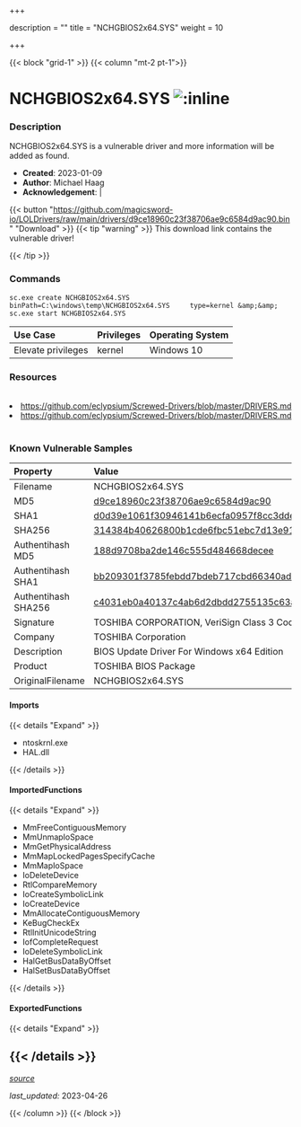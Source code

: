 +++

description = ""
title = "NCHGBIOS2x64.SYS"
weight = 10

+++


{{< block "grid-1" >}}
{{< column "mt-2 pt-1">}}


# NCHGBIOS2x64.SYS ![:inline](/images/twitter_verified.png) 


### Description

NCHGBIOS2x64.SYS is a vulnerable driver and more information will be added as found.

- **Created**: 2023-01-09
- **Author**: Michael Haag
- **Acknowledgement**:  | [](https://twitter.com/)

{{< button "https://github.com/magicsword-io/LOLDrivers/raw/main/drivers/d9ce18960c23f38706ae9c6584d9ac90.bin" "Download" >}}
{{< tip "warning" >}}
This download link contains the vulnerable driver!

{{< /tip >}}

### Commands

```
sc.exe create NCHGBIOS2x64.SYS binPath=C:\windows\temp\NCHGBIOS2x64.SYS     type=kernel &amp;&amp; sc.exe start NCHGBIOS2x64.SYS
```

| Use Case | Privileges | Operating System | 
|:---- | ---- | ---- |
| Elevate privileges | kernel | Windows 10 |

### Resources
<br>
<li><a href=" https://github.com/eclypsium/Screwed-Drivers/blob/master/DRIVERS.md"> https://github.com/eclypsium/Screwed-Drivers/blob/master/DRIVERS.md</a></li>
<li><a href="https://github.com/eclypsium/Screwed-Drivers/blob/master/DRIVERS.md">https://github.com/eclypsium/Screwed-Drivers/blob/master/DRIVERS.md</a></li>
<br>

### Known Vulnerable Samples

| Property           | Value |
|:-------------------|:------|
| Filename           | NCHGBIOS2x64.SYS |
| MD5                | [d9ce18960c23f38706ae9c6584d9ac90](https://www.virustotal.com/gui/file/d9ce18960c23f38706ae9c6584d9ac90) |
| SHA1               | [d0d39e1061f30946141b6ecfa0957f8cc3ddeb63](https://www.virustotal.com/gui/file/d0d39e1061f30946141b6ecfa0957f8cc3ddeb63) |
| SHA256             | [314384b40626800b1cde6fbc51ebc7d13e91398be2688c2a58354aa08d00b073](https://www.virustotal.com/gui/file/314384b40626800b1cde6fbc51ebc7d13e91398be2688c2a58354aa08d00b073) |
| Authentihash MD5   | [188d9708ba2de146c555d484668decee](https://www.virustotal.com/gui/search/authentihash%253A188d9708ba2de146c555d484668decee) |
| Authentihash SHA1  | [bb209301f3785febdd7bdeb717cbd66340ad5c65](https://www.virustotal.com/gui/search/authentihash%253Abb209301f3785febdd7bdeb717cbd66340ad5c65) |
| Authentihash SHA256| [c4031eb0a40137c4ab6d2dbdd2755135c63ab137a0aeb74a7bbea6617b96f0a7](https://www.virustotal.com/gui/search/authentihash%253Ac4031eb0a40137c4ab6d2dbdd2755135c63ab137a0aeb74a7bbea6617b96f0a7) |
| Signature         | TOSHIBA CORPORATION, VeriSign Class 3 Code Signing 2010 CA, VeriSign   |
| Company           | TOSHIBA Corporation |
| Description       | BIOS Update Driver For Windows x64 Edition |
| Product           | TOSHIBA BIOS Package |
| OriginalFilename  | NCHGBIOS2x64.SYS |


#### Imports
{{< details "Expand" >}}
* ntoskrnl.exe
* HAL.dll

{{< /details >}}
#### ImportedFunctions
{{< details "Expand" >}}
* MmFreeContiguousMemory
* MmUnmapIoSpace
* MmGetPhysicalAddress
* MmMapLockedPagesSpecifyCache
* MmMapIoSpace
* IoDeleteDevice
* RtlCompareMemory
* IoCreateSymbolicLink
* IoCreateDevice
* MmAllocateContiguousMemory
* KeBugCheckEx
* RtlInitUnicodeString
* IofCompleteRequest
* IoDeleteSymbolicLink
* HalGetBusDataByOffset
* HalSetBusDataByOffset

{{< /details >}}
#### ExportedFunctions
{{< details "Expand" >}}

{{< /details >}}
-----



[*source*](https://github.com/magicsword-io/LOLDrivers/tree/main/yaml/nchgbios2x64.yaml)

*last_updated:* 2023-04-26








{{< /column >}}
{{< /block >}}
